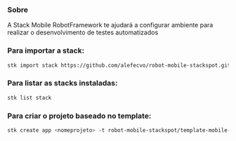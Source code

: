 ### Sobre
A Stack Mobile RobotFramework te ajudará a configurar ambiente para realizar o desenvolvimento de testes automatizados

### Para importar a stack:

```bash
stk import stack https://github.com/alefecvo/robot-mobile-stackspot.git
```

### Para listar as stacks instaladas:

```bash
stk list stack
```

### Para criar o projeto baseado no template:

```bash
stk create app <nomeprojeto> -t robot-mobile-stackspot/template-mobile-robot
```

